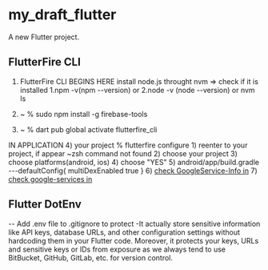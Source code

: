 # my_draft_flutter

A new Flutter project.

## FlutterFire CLI

1) FlutterFire CLI BEGINS HERE
install node.js throught nvm => check if it is installed 1.npm -v(npm --version) or 2.node -v (node --version) or nvm ls

2) ~ % sudo npm install -g firebase-tools

3) ~ % dart pub global activate flutterfire_cli

IN APPLICATION
4) your project % flutterfire configure
    1) reenter to your project, if appear ~zsh command not found
    2) choose your project
    3) choose platforms(android, ios)
    4) choose "YES"
    5) android/app/build.gradle ---defaultConfig{
                                            multiDexEnabled true
                                         } 
    6) [check GoogleService-Info in](ios/Runner/GoogleService-Info.plist)
    7) [check google-services in](android/app/google-services.json)


## Flutter DotEnv
-- Add .env file to .gitignore to protect 
-It actually store sensitive information like API keys, database URLs, and other configuration settings without hardcoding them in your Flutter code. Moreover, it protects your keys, URLs and sensitive keys or IDs from exposure as we always tend to use BitBucket, GitHub, GitLab, etc. for version control.